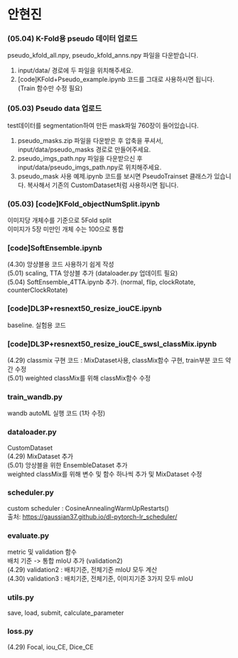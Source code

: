 # 안현진
### (05.04) K-Fold용 pseudo 데이터 업로드
pseudo_kfold_all.npy, pseudo_kfold_anns.npy 파일을 다운받습니다. <br>
1. input/data/ 경로에 두 파일을 위치해주세요.
2. [code]KFold+Pseudo_example.ipynb 코드를 그대로 사용하시면 됩니다. (Train 함수만 수정 필요)


### (05.03) Pseudo data 업로드
test데이터를 segmentation하여 만든 mask파일 760장이 들어있습니다.<br>
1. pseudo_masks.zip 파일을 다운받은 후 압축을 푸셔서, input/data/pseudo_masks 경로로 만들어주세요.
2. pseudo_imgs_path.npy 파일을 다운받으신 후 input/data/pseudo_imgs_path.npy로 위치해주세요.
3. pseudo_mask 사용 예제.ipynb 코드를 보시면 PseudoTrainset 클래스가 있습니다. 복사해서 기존의 CustomDataset처럼 사용하시면 됩니다.

### (05.03) [code]KFold_objectNumSplit.ipynb
이미지당 개체수를 기준으로 5Fold split<br>
이미지가 5장 미만인 개체 수는 100으로 통합<br>


### [code]SoftEnsemble.ipynb
(4.30) 앙상블용 코드 사용하기 쉽게 작성<br>
(5.01) scaling, TTA 앙상블 추가 (dataloader.py 업데이트 필요)<br>
(5.04) SoftEnsemble_4TTA.ipynb 추가. (normal, flip, clockRotate, counterClockRotate)

### [code]DL3P+resnext50_resize_iouCE.ipynb
baseline. 실험용 코드

### [code]DL3P+resnext50_resize_iouCE_swsl_classMix.ipynb
(4.29) classmix 구현 코드 : MixDataset사용, classMix함수 구현, train부분 코드 약간 수정 <br>
(5.01) weighted classMix를 위해 classMix함수 수정

### train_wandb.py
wandb autoML 실행 코드 (1차 수정)

### dataloader.py
CustomDataset <br>
(4.29) MixDataset 추가<br>
(5.01) 앙상블을 위한 EnsembleDataset 추가<br>
       weighted classMix를 위해 변수 및 함수 하나씩 추가 및 MixDataset 수정

### scheduler.py
custom scheduler : CosineAnnealingWarmUpRestarts() <br>
출처: https://gaussian37.github.io/dl-pytorch-lr_scheduler/

### evaluate.py
metric 및 validation 함수 <br>
배치 기준 -> 통합 mIoU 추가 (validation2) <br>
(4.29) validation2 : 배치기준, 전체기준 mIoU 모두 계산<br>
(4.30) validation3 : 배치기준, 전체기준, 이미지기준 3가지 모두 mIoU 

### utils.py
save, load, submit, calculate_parameter

### loss.py
(4.29) Focal, iou_CE, Dice_CE
